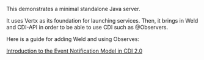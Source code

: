 This demonstrates a minimal standalone Java server. 

It uses Vertx as its foundation for launching services.  Then, it brings in Weld and CDI-API in order to be able to use CDI such as @Observers.  

Here is a guide for adding Weld and using Observes:

[Introduction to the Event Notification Model in CDI 2.0](https://www.baeldung.com/cdi-event-notification)
